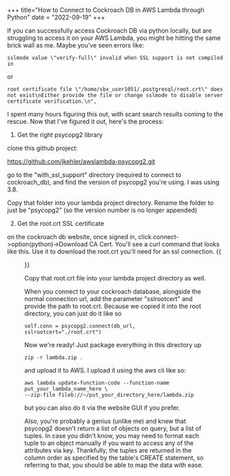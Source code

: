 +++
title="How to Connect to Cockroach DB in AWS Lambda through Python"
date = "2022-09-19"
+++

If you can successfully access Cockroach DB via python locally, but are struggling to access it on your AWS Lambda, you might be hitting the same brick wall as me. Maybe you've seen errors like:

    sslmode value \"verify-full\" invalid when SSL support is not compiled in

or

    root certificate file \"/home/sbx_user1051/.postgresql/root.crt\" does not exist\nEither provide the file or change sslmode to disable server certificate verification.\n",

I spent many hours figuring this out, with scant search results coming to the rescue. Now that I've figured it out, here's the process:

1) Get the right psycopg2 library

clone this github project:

https://github.com/jkehler/awslambda-psycopg2.git

go to the "with_ssl_support" directory (required to connect to cockroach_db), and find the version of psycopg2 you're using. I was using 3.8.

Copy that folder into your lambda project directory. Rename the folder to just be "psycopg2" (so the version number is no longer appended)

2) Get the root.crt SSL certificate

on the cockroach db website, once signed in, click connect->option(python)->Download CA Cert.
You'll see a curl command that looks like this. Use it to download the root.crt you'll need for an ssl connection.
{{<figure src="https://i.imgur.com/HNny2cq.png" class="center">}}

Copy that root.crt file into your lambda project directory as well.

When you connect to your cockroach database, alongside the normal connection url, add the parameter "sslrootcert" and provide the path to root.crt. Because we copied it into the root directory, you can just do it like so

    self.conn = psycopg2.connect(db_url, sslrootcert="./root.crt")

Now we're ready! Just package everything in this directory up

    zip -r lambda.zip .

and upload it to AWS. I upload it using the aws cli like so:

    aws lambda update-function-code --function-name put_your_lambda_name_here \                    
    --zip-file fileb://~/put_your_directory_here/lambda.zip

but you can also do it via the website GUI if you prefer.

Also, you're probably a genius (unlike me) and knew that psycopg2 doesn't return a list of objects on query, but a list of tuples. In case you didn't know, you may need to format each tuple to an object manually if you want to access any of the attributes via key. Thankfully, the tuples are returned in the column order as specified by the table's CREATE statement, so referring to that, you should be able to map the data with ease.